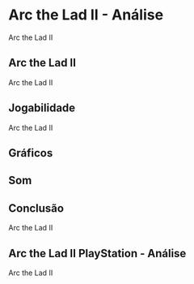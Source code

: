 ---
---

# Arc the Lad II - Análise

Arc the Lad II

## Arc the Lad II

Arc the Lad II

## Jogabilidade

Arc the Lad II

## Gráficos


## Som

## Conclusão

Arc the Lad II

## Arc the Lad II PlayStation - Análise

Arc the Lad II
